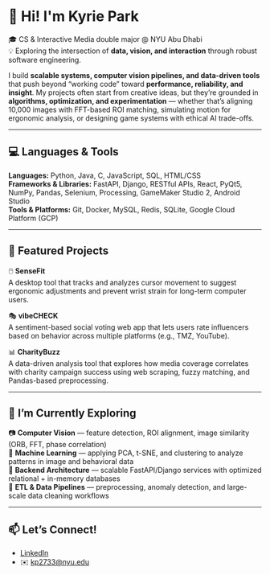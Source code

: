 # 👋 Hi! I'm Kyrie Park  

🎓 CS & Interactive Media double major @ NYU Abu Dhabi  
💡 Exploring the intersection of **data, vision, and interaction** through robust software engineering.  

I build **scalable systems, computer vision pipelines, and data-driven tools** that push beyond “working code” toward **performance, reliability, and insight**. My projects often start from creative ideas, but they’re grounded in **algorithms, optimization, and experimentation** — whether that’s aligning 10,000 images with FFT-based ROI matching, simulating motion for ergonomic analysis, or designing game systems with ethical AI trade-offs.  

---

## 💻 Languages & Tools  
**Languages:** Python, Java, C, JavaScript, SQL, HTML/CSS  
**Frameworks & Libraries:** FastAPI, Django, RESTful APIs, React, PyQt5, NumPy, Pandas, Selenium, Processing, GameMaker Studio 2, Android Studio  
**Tools & Platforms:** Git, Docker, MySQL, Redis, SQLite, Google Cloud Platform (GCP)  

---

## 🔧 Featured Projects  
🖱️ **SenseFit**  
A desktop tool that tracks and analyzes cursor movement to suggest ergonomic adjustments and prevent wrist strain for long-term computer users.  

🎭 **vibeCHECK**  
A sentiment-based social voting web app that lets users rate influencers based on behavior across multiple platforms (e.g., TMZ, YouTube).  

📊 **CharityBuzz**  
A data-driven analysis tool that explores how media coverage correlates with charity campaign success using web scraping, fuzzy matching, and Pandas-based preprocessing.  

---

## 🌱 I’m Currently Exploring  
📷 **Computer Vision** — feature detection, ROI alignment, image similarity (ORB, FFT, phase correlation)  
🤖 **Machine Learning** — applying PCA, t-SNE, and clustering to analyze patterns in image and behavioral data  
🧱 **Backend Architecture** — scalable FastAPI/Django services with optimized relational + in-memory databases  
🔄 **ETL & Data Pipelines** — preprocessing, anomaly detection, and large-scale data cleaning workflows  

---

## 📫 Let’s Connect!  
- [LinkedIn](#)  
- ✉️ kp2733@nyu.edu  

